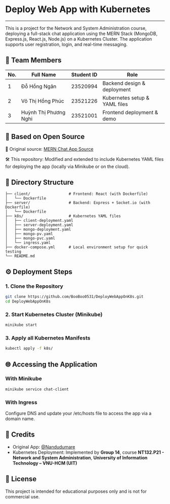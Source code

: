 # Deploy Web App with Kubernetes

---

<p>
  This is a project for the Network and System Administration course, deploying a full-stack chat application using the MERN Stack (MongoDB, Express.js, React.js, Node.js) on a Kubernetes Cluster. The application supports user registration, login, and real-time messaging.
</p>


## 👥 Team Members
| No. | Full Name      | Student ID | Role                          |
|-----|----------------|------------|-------------------------------|
| 1   | Đỗ Hồng Ngân   | 23520994    | Backend design & deployment   |
| 2   | Võ Thị Hồng Phúc     | 23521226    | Kubernetes setup & YAML files |
| 3   | Huỳnh Thị Phương Nghi       | 23521001    | Frontend deployment & demo    |



## 📁 Based on Open Source
🔗 Original source: [MERN Chat App Source](https://github.com/Nandudumare/MERN-CHAT-APP)

🛠️ This repository: Modified and extended to include Kubernetes YAML files for deploying the app (locally via Minikube or on the cloud).

## 🧱 Directory Structure

```
├── client/                 # Frontend: React (with Dockerfile)
│   └── Dockerfile
├── server/                 # Backend: Express + Socket.io (with Dockerfile)
│   └── Dockerfile
├── k8s/                    # Kubernetes YAML files
│   ├── client-deployment.yaml
│   ├── server-deployment.yaml
│   ├── mongo-deployment.yaml
│   ├── mongo-pv.yaml
│   ├── mongo-pvc.yaml
│   └── ingress.yaml
├── docker-compose.yml      # Local environment setup for quick testing
└── README.md
```
## ⚙️ Deployment Steps

### 1. Clone the Repository

```bash
git clone https://github.com/BooBoo0531/DeployWebAppOnK8s.git
cd DeployWebAppOnK8s
````
### 2. Start Kubernetes Cluster (Minikube)
```bash
minikube start
````
### 3. Apply all Kubernetes Manifests
```bash
kubectl apply -f k8s/
````
## 🌐 Accessing the Application
### With Minikube
```bash
minikube service chat-client
````
### With Ingress
Configure DNS and update your /etc/hosts file to access the app via a domain name.

## 👏 Credits

- Original App: [@Nandudumare](https://github.com/Nandudumare)
- Kubernetes Deployment: Implemented by **Group 14**, course **NT132.P21 - Network and System Administration**, **University of Information Technology – VNU-HCM (UIT)**


## 📄 License
This project is intended for educational purposes only and is not for commercial use.
